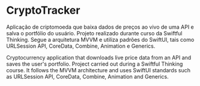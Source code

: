 # CryptoTracker

Aplicação de criptomoeda que baixa dados de preços ao vivo de uma API e salva o portfólio do usuário. Projeto realizado durante curso da Swiftful Thinking.
Segue a arquitetura MVVM e utiliza padrões do SwiftUI, tais como URLSession API, CoreData, Combine, Animation e Generics.

Cryptocurrency application that downloads live price data from an API and saves the user's portfolio. Project carried out during a Swiftful Thinking course.
It follows the MVVM architecture and uses SwiftUI standards such as URLSession API, CoreData, Combine, Animation and Generics.
